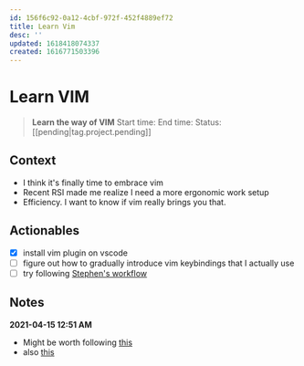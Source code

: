 ```yaml
---
id: 156f6c92-0a12-4cbf-972f-452f4889ef72
title: Learn Vim
desc: ''
updated: 1618418074337
created: 1616771503396
---
```


# Learn VIM

> **Learn the way of VIM**
> Start time: 
> End time: 
> Status: [[pending|tag.project.pending]]

## Context

- I think it's finally time to embrace vim
- Recent RSI made me realize I need a more ergonomic work setup
- Efficiency. I want to know if vim really brings you that.

## Actionables

- [x] install vim plugin on vscode
- [ ] figure out how to gradually introduce vim keybindings that I actually use
- [ ] try following [Stephen's workflow](https://discord.com/channels/717965437182410783/717965437182410786/798338552761024552)

## Notes

**2021-04-15 12:51 AM**
- Might be worth following [this](https://danielmiessler.com/study/vim/)
- also [this](https://github.com/mhinz/vim-galore)
